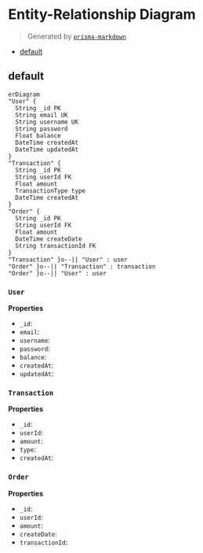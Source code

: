 # Entity-Relationship Diagram
> Generated by [`prisma-markdown`](https://github.com/samchon/prisma-markdown)

- [default](#default)

## default
```mermaid
erDiagram
"User" {
  String _id PK
  String email UK
  String username UK
  String password
  Float balance
  DateTime createdAt
  DateTime updatedAt
}
"Transaction" {
  String _id PK
  String userId FK
  Float amount
  TransactionType type
  DateTime createdAt
}
"Order" {
  String _id PK
  String userId FK
  Float amount
  DateTime createDate
  String transactionId FK
}
"Transaction" }o--|| "User" : user
"Order" }o--|| "Transaction" : transaction
"Order" }o--|| "User" : user
```

### `User`

**Properties**
  - `_id`: 
  - `email`: 
  - `username`: 
  - `password`: 
  - `balance`: 
  - `createdAt`: 
  - `updatedAt`: 

### `Transaction`

**Properties**
  - `_id`: 
  - `userId`: 
  - `amount`: 
  - `type`: 
  - `createdAt`: 

### `Order`

**Properties**
  - `_id`: 
  - `userId`: 
  - `amount`: 
  - `createDate`: 
  - `transactionId`: 